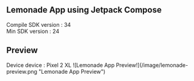 ## Lemonade App using Jetpack Compose
<p>Compile SDK version : 34 <br>
Min SDK version : 24 </p>

## Preview
<p>Device device : Pixel 2 XL
![Lemonade App Preview!](/image/lemonade-preview.png "Lemonade App Preview")
